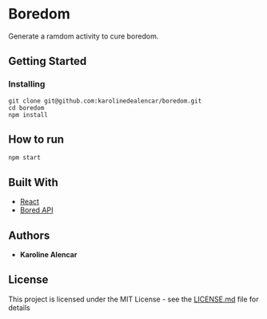 # Boredom

Generate a ramdom activity to cure boredom.

## Getting Started

### Installing

```
git clone git@github.com:karolinedealencar/boredom.git
cd boredom
npm install
```

## How to run

```
npm start
```

## Built With

- [React](https://reactjs.org/)
- [Bored API](https://www.boredapi.com/)

## Authors

- **Karoline Alencar**

## License

This project is licensed under the MIT License - see the [LICENSE.md](LICENSE.md) file for details
